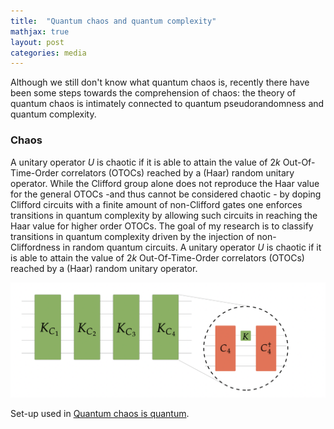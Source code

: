```yaml
---
title:  "Quantum chaos and quantum complexity"
mathjax: true
layout: post
categories: media
---
```



 Although we still don't know what quantum chaos is, recently there have been some steps towards the comprehension of chaos: the theory of         quantum chaos is intimately connected to quantum pseudorandomness and quantum complexity. 
 
<!--more-->
 
 ###    Chaos
 
 A unitary operator $U$ is chaotic if it is able to attain the value of $2k$ Out-Of-Time-Order correlators (OTOCs) reached by a (Haar) random unitary operator. While the Clifford group alone does not reproduce the Haar value for the general OTOCs -and thus cannot be considered chaotic - by doping Clifford circuits with a finite amount of non-Clifford gates one enforces transitions in quantum complexity by allowing such circuits in reaching the Haar value for higher order OTOCs. The goal of my research is to classify transitions in quantum complexity driven by the injection of non-Cliffordness in random quantum circuits. A unitary operator $U$ is chaotic if it is able to attain the value of $2k$ Out-Of-Time-Order correlators (OTOCs) reached by a (Haar) random unitary operator. 
  
![tra](websiteprova1.jpg)
  
  Set-up used in [Quantum chaos is quantum](https://arxiv.org/abs/2102.08406).
